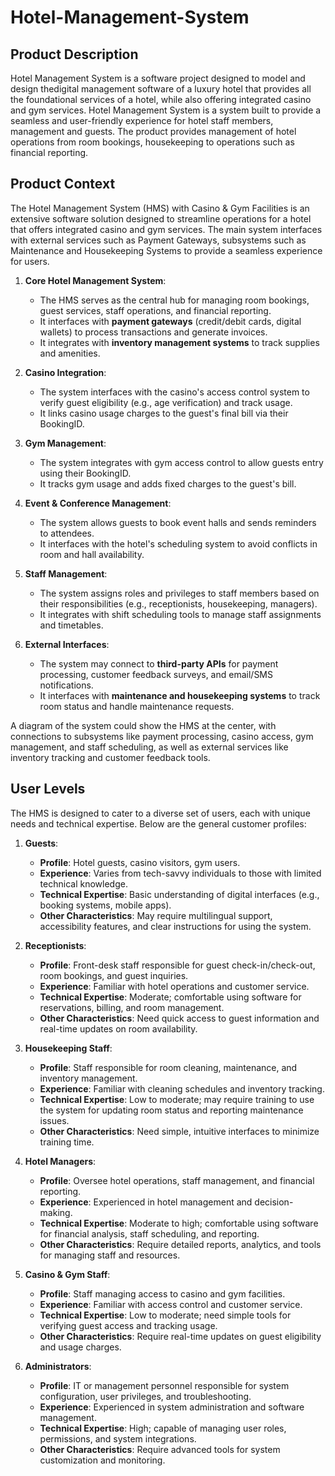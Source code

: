 # Hotel-Management-System

## Product Description
Hotel Management System is a software project designed to model and design thedigital management software of a luxury hotel that provides all the foundational services of a hotel, while also offering integrated casino and gym services. Hotel Management System is a system built to provide a seamless and user-friendly experience for hotel staff members, management and guests. The product provides management of hotel operations from room bookings, housekeeping to operations such as financial reporting.

## Product Context
The Hotel Management System (HMS) with Casino & Gym Facilities is an extensive software solution designed to streamline operations for a hotel that offers integrated casino and gym services. The main system interfaces with external services such as Payment Gateways, subsystems such as Maintenance and Housekeeping Systems to provide a seamless experience for users.

1. **Core Hotel Management System**:  
   - The HMS serves as the central hub for managing room bookings, guest services, staff operations, and financial reporting.  
   - It interfaces with **payment gateways** (credit/debit cards, digital wallets) to process transactions and generate invoices.  
   - It integrates with **inventory management systems** to track supplies and amenities.  

2. **Casino Integration**:  
   - The system interfaces with the casino's access control system to verify guest eligibility (e.g., age verification) and track usage.  
   - It links casino usage charges to the guest's final bill via their BookingID.  

3. **Gym Management**:  
   - The system integrates with gym access control to allow guests entry using their BookingID.  
   - It tracks gym usage and adds fixed charges to the guest's bill.  

4. **Event & Conference Management**:  
   - The system allows guests to book event halls and sends reminders to attendees.  
   - It interfaces with the hotel's scheduling system to avoid conflicts in room and hall availability.  

5. **Staff Management**:  
   - The system assigns roles and privileges to staff members based on their responsibilities (e.g., receptionists, housekeeping, managers).  
   - It integrates with shift scheduling tools to manage staff assignments and timetables.  

6. **External Interfaces**:  
   - The system may connect to **third-party APIs** for payment processing, customer feedback surveys, and email/SMS notifications.  
   - It interfaces with **maintenance and housekeeping systems** to track room status and handle maintenance requests.  

A diagram of the system could show the HMS at the center, with connections to subsystems like payment processing, casino access, gym management, and staff scheduling, as well as external services like inventory tracking and customer feedback tools.

## User Levels

The HMS is designed to cater to a diverse set of users, each with unique needs and technical expertise. Below are the general customer profiles:

1. **Guests**:  
   - **Profile**: Hotel guests, casino visitors, gym users.  
   - **Experience**: Varies from tech-savvy individuals to those with limited technical knowledge.  
   - **Technical Expertise**: Basic understanding of digital interfaces (e.g., booking systems, mobile apps).  
   - **Other Characteristics**: May require multilingual support, accessibility features, and clear instructions for using the system.  

2. **Receptionists**:  
   - **Profile**: Front-desk staff responsible for guest check-in/check-out, room bookings, and guest inquiries.  
   - **Experience**: Familiar with hotel operations and customer service.  
   - **Technical Expertise**: Moderate; comfortable using software for reservations, billing, and room management.  
   - **Other Characteristics**: Need quick access to guest information and real-time updates on room availability.  

3. **Housekeeping Staff**:  
   - **Profile**: Staff responsible for room cleaning, maintenance, and inventory management.  
   - **Experience**: Familiar with cleaning schedules and inventory tracking.  
   - **Technical Expertise**: Low to moderate; may require training to use the system for updating room status and reporting maintenance issues.  
   - **Other Characteristics**: Need simple, intuitive interfaces to minimize training time.  

4. **Hotel Managers**:  
   - **Profile**: Oversee hotel operations, staff management, and financial reporting.  
   - **Experience**: Experienced in hotel management and decision-making.  
   - **Technical Expertise**: Moderate to high; comfortable using software for financial analysis, staff scheduling, and reporting.  
   - **Other Characteristics**: Require detailed reports, analytics, and tools for managing staff and resources.  

5. **Casino & Gym Staff**:  
   - **Profile**: Staff managing access to casino and gym facilities.  
   - **Experience**: Familiar with access control and customer service.  
   - **Technical Expertise**: Low to moderate; need simple tools for verifying guest access and tracking usage.  
   - **Other Characteristics**: Require real-time updates on guest eligibility and usage charges.  

6. **Administrators**:  
   - **Profile**: IT or management personnel responsible for system configuration, user privileges, and troubleshooting.  
   - **Experience**: Experienced in system administration and software management.  
   - **Technical Expertise**: High; capable of managing user roles, permissions, and system integrations.  
   - **Other Characteristics**: Require advanced tools for system customization and monitoring.  



 
